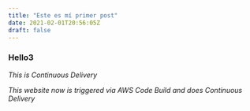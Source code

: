 ```yaml
---
title: "Este es mí primer post"
date: 2021-02-01T20:56:05Z
draft: false
---
```


### Hello3 

*This is Continuous Delivery*

*This website now is triggered via AWS Code Build and does Continuous Delivery*
